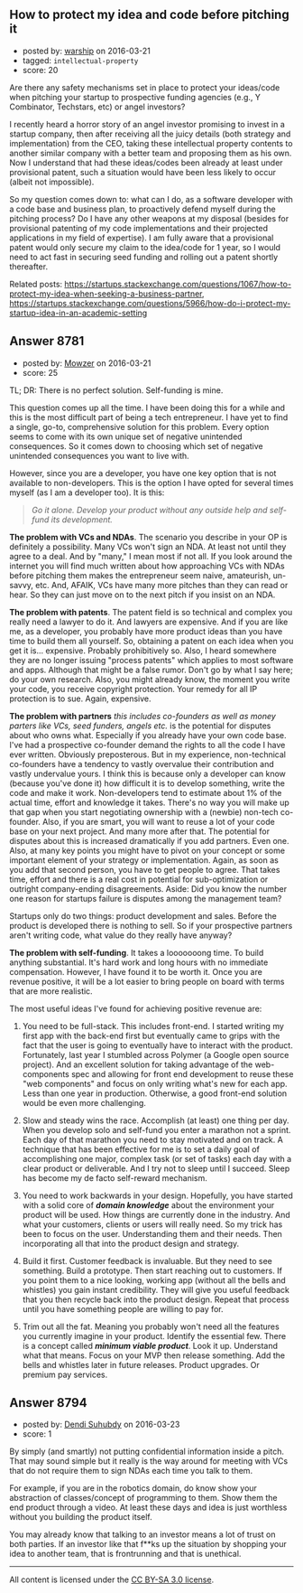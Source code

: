 ## How to protect my idea and code before pitching it

- posted by: [warship](https://stackexchange.com/users/4801837/warship) on 2016-03-21
- tagged: `intellectual-property`
- score: 20

Are there any safety mechanisms set in place to protect your ideas/code when pitching your startup to prospective funding agencies (e.g., Y Combinator, Techstars, etc) or angel investors?  

I recently heard a horror story of an angel investor promising to invest in a startup company, then after receiving all the juicy details (both strategy and implementation) from the CEO, taking these intellectual property contents to another similar company with a better team and proposing them as his own.  Now I understand that had these ideas/codes been already at least under provisional patent, such a situation would have been less likely to occur (albeit not impossible).  

So my question comes down to: what can I do, as a software developer with a code base and business plan, to proactively defend myself during the pitching process?  Do I have any other weapons at my disposal (besides for provisional patenting of my code implementations and their projected applications in my field of expertise).  I am fully aware that a provisional patent would only secure my claim to the idea/code for 1 year, so I would need to act fast in securing seed funding and rolling out a patent shortly thereafter.   

Related posts: https://startups.stackexchange.com/questions/1067/how-to-protect-my-idea-when-seeking-a-business-partner, https://startups.stackexchange.com/questions/5966/how-do-i-protect-my-startup-idea-in-an-academic-setting 


## Answer 8781

- posted by: [Mowzer](https://stackexchange.com/users/1803081/mowzer) on 2016-03-21
- score: 25

TL; DR: There is no perfect solution. Self-funding is mine.

This question comes up all the time. I have been doing this for a while and this is the most difficult part of being a tech entrepreneur. I have yet to find a single, go-to, comprehensive solution for this problem. Every option seems to come with its own unique set of negative unintended consequences. So it comes down to choosing which set of negative unintended consequences you want to live with.

However, since you are a developer, you have one key option that is not available to non-developers. This is the option I have opted for several times myself (as I am a developer too). It is this:

> *Go it alone. Develop your product without any outside help and self-fund its development.*

**The problem with VCs and NDAs**.
The scenario you describe in your OP is definitely a possibility. Many  VCs won't sign an NDA. At least not until they agree to a deal. And by "many," I mean most if not all. If you look around the internet you will find much written about how approaching VCs with NDAs before pitching them makes the entrepreneur seem naive, amateurish, un-savvy, etc. And, AFAIK, VCs have many more pitches than they can read or hear. So they can just move on to the next pitch if you insist on an NDA.

**The problem with patents**. The patent field is so technical and complex you really need a lawyer to do it. And lawyers are expensive. And if you are like me, as a developer, you probably have more product ideas than you have time to build them all yourself. So, obtaining a patent on each idea when you get it is... expensive. Probably prohibitively so. Also, I heard somewhere they are no longer issuing "process patents" which applies to most software and apps. Although that might be a false rumor. Don't go by what I say here; do your own research. Also, you might already know, the moment you write your code, you receive copyright protection. Your remedy for all IP protection is to sue. Again, expensive.

**The problem with partners** *this includes co-founders as well as money parters like VCs, seed funders, angels etc.* is the potential for disputes about who owns what. Especially if you already have your own code base. I've had a prospective co-founder demand the rights to all the code I have ever written. Obviously preposterous. But in my experience, non-technical co-founders have a tendency to vastly overvalue their contribution and vastly undervalue yours. I think this is because only a developer can know (because you've done it) how difficult it is to develop something, write the code and make it work. Non-developers tend to estimate about 1% of the actual time, effort and knowledge it takes. There's no way you will make up that gap when you start negotiating ownership with a (newbie) non-tech co-founder. Also, if you are smart, you will want to reuse a lot of your code base on your next project. And many more after that. The potential for disputes about this is increased dramatically if you add partners. Even one. Also, at many key points you might have to pivot on your concept or some important element of your strategy or implementation. Again, as soon as you add that second person, you have to get people to agree. That takes time, effort and there is a real cost in potential for sub-optimization or outright company-ending disagreements. Aside: Did you know the number one reason for startups failure is disputes among the management team?

Startups only do two things: product development and sales. Before the product is developed there is nothing to sell. So if your prospective partners aren't writing code, what value do they really have anyway?

**The problem with self-funding**. It takes a looooooong time. To build anything substantial. It's hard work and long hours with no immediate compensation. However, I have found it to be worth it. Once you are revenue positive, it will be a lot easier to bring people on board with terms that are more realistic.

The most useful ideas I've found for achieving positive revenue are:

1. You need to be full-stack. This includes front-end. I started writing my first app with the back-end first but eventually came to grips with the fact that the user is going to eventually have to interact with the product. Fortunately, last year I stumbled across Polymer (a Google open source project). And an excellent solution for taking advantage of the web-components spec and allowing for front end development to reuse these "web components" and focus on only writing what's new for each app. Less than one year in production. Otherwise, a good front-end solution would be even more challenging.

2. Slow and steady wins the race. Accomplish (at least) one thing per day. When you develop solo and self-fund you enter a marathon not a sprint. Each day of that marathon you need to stay motivated and on track. A technique that has been effective for me is to set a daily goal of accomplishing one major, complex task (or set of tasks) each day with a clear product or deliverable. And I try not to sleep until I succeed. Sleep has become my de facto self-reward mechanism.

3. You need to work backwards in your design. Hopefully, you have started with a solid core of ***domain knowledge*** about the environment your product will be used. How things are currently done in the industry. And what your customers, clients or users will really need. So my trick has been to focus on the user. Understanding them and their needs. Then incorporating all that into the product design and strategy.

4. Build it first. Customer feedback is invaluable. But they need to see something. Build a prototype. Then start reaching out to customers. If you point them to a nice looking, working app (without all the bells and whistles) you gain instant credibility. They will give you useful feedback that you then recycle back into the product design. Repeat that process until you have something people are willing to pay for.

5. Trim out all the fat. Meaning you probably won't need all the features you currently imagine in your product. Identify the essential few. There is a concept called ***minimum viable product***. Look it up. Understand what that means. Focus on your MVP then release something. Add the bells and whistles later in future releases. Product upgrades. Or premium pay services.



## Answer 8794

- posted by: [Dendi Suhubdy](https://stackexchange.com/users/4264924/dendi-suhubdy) on 2016-03-23
- score: 1

By simply (and smartly) not putting confidential information inside a pitch. That may sound simple but it really is the way around for meeting with VCs that do not require them to sign NDAs each time you talk to them.

For example, if you are in the robotics domain, do know show your abstraction of classes/concept of programming to them. Show them the end product through a video. At least these days and idea is just worthless without you building the product itself.

You may already know that talking to an investor means a lot of trust on both parties. If an investor like that f**ks up the situation by shopping your idea to another team, that is frontrunning and that is unethical.





---

All content is licensed under the [CC BY-SA 3.0 license](https://creativecommons.org/licenses/by-sa/3.0/).

